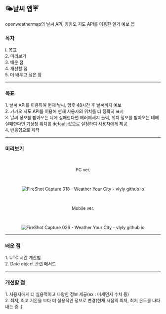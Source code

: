 <h2>🌤날씨 앱☔</h2>
openweathermap의 날씨 API, 카카오 지도 API를 이용한 일기 예보 앱

<h3>목차</h3>
l. 목표<br>
2. 미리보기<br>
3. 배운 점<br>
4. 개선할 점<br>
5. 더 배우고 싶은 점

<hr>
<h3>목표</h3>
1. 날씨 API를 이용하여 현재 날씨, 향후 48시간 후 날씨까지 예보<br>
2. 카카오 지도 API를 이용해 현재 사용자의 위치를 더 정확히 표시<br>
3. 날씨 정보를 받아오는 데에 실패한다면 에러메세지 출력, 위치 정보를 받아오는 데에 실패한다면 기상청 위치를 default 값으로 설정하여 사용자에게 제공<br>
4. 반응형으로 제작

<hr>
<h3>미리보기</h3>
<div align="center">

  <br>
 <p>PC ver.</p>
  <br>
  
![FireShot Capture 018 - Weather Your City - vlyly github io](https://user-images.githubusercontent.com/69294741/139661010-a3623836-2072-4235-ba57-fa09e65fc404.png)

 <br>
<p>Mobile ver.</p>
 <br>
  
![FireShot Capture 026 - Weather Your City - vlyly github io](https://user-images.githubusercontent.com/69294741/139795098-f4a79e18-01dd-43da-871c-7e3c43529fdd.png)


</div>

<hr>
<h3>배운 점</h3>
1. UTC 시간 계산법<br>
2. Date object 관련 메서드<br>

<hr>
<h3>개선할 점</h3>
1. 사용자에게 더 실용적이고 다양한 정보 제공(ex : 미세먼지 수치 등)<br>
2. 최저, 최고 기온을 보다 더 실용적인 정보로 변경(현재 시점의 최저, 최저 온도를 나타내는 중..)<br>

